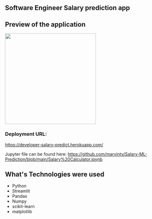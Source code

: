 ## Software Engineer Salary prediction app
## Preview of the application
<img src="https://i.imgur.com/hrsWBKp.png" width="300px"></img>
### Deployment URL:
https://developer-salary-predict.herokuapp.com/

Jupyter file can be found here:
https://github.com/marvintv/Salary-ML-Prediction/blob/main/Salary%20Calculator.ipynb


## What's Technologies were used
- Python
- Streamlit
- Pandas
- Numpy
- scikit-learn
- matplotlib
